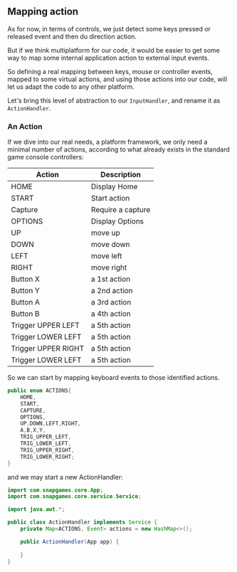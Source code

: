 ## Mapping action

As for now, in terms of controls, we just detect some keys pressed or released event and then du direction action.

But if we think multiplatform for our code, it would be easier to get some way to map some internal application action
to external input events.

So defining a real mapping between keys, mouse or controller events, mapped to some virtual actions, and using those
actions into our code, will let us adapt the code to any other platform.

Let's bring this level of abstraction to our `InputHandler`, and rename it as `ActionHandler`.

### An Action

If we dive into our real needs, a platform framework, we only need a minimal number of actions, according to what
already exists in the standard
game console controllers:

| Action              | Description       |
|---------------------|-------------------|
| HOME                | Display Home      |
| START               | Start action      |
| Capture             | Require a capture |
| OPTIONS             | Display Options   |
| UP                  | move up           |
| DOWN                | move down         |
| LEFT                | move left         |
| RIGHT               | move right        |
| Button X            | a 1st action      |
| Button Y            | a 2nd action      |
| Button A            | a 3rd action      |
| Button B            | a 4th action      |
| Trigger UPPER LEFT  | a 5th action      |
| Trigger LOWER LEFT  | a 5th action      |
| Trigger UPPER RIGHT | a 5th action      |
| Trigger LOWER LEFT  | a 5th action      |


So we can start by mapping keyboard events to those identified actions.

```java
public enum ACTIONS{
    HOME,
    START,
    CAPTURE,
    OPTIONS,
    UP,DOWN,LEFT,RIGHT,
    A,B,X,Y,
    TRIG_UPPER_LEFT,
    TRIG_LOWER_LEFT,
    TRIG_UPPER_RIGHT,
    TRIG_LOWER_RIGHT;
}
```

and we may start a new ActionHandler:

```java
import com.snapgames.core.App;
import com.snapgames.core.service.Service;

import java.awt.*;

public class ActionHandler implements Service {
    private Map<ACTIONS, Event> actions = new HashMap<>();

    public ActionHandler(App app) {
        
    }
}
```